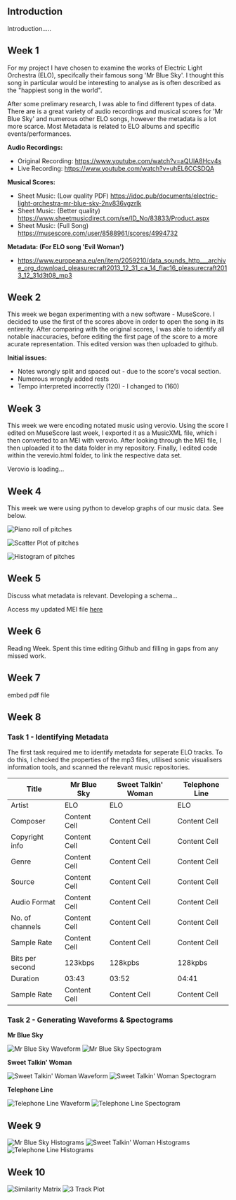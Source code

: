 ## Introduction

Introduction.....


## Week 1

For my project I have chosen to examine the works of Electric Light Orchestra (ELO), specifcally their famous song 'Mr Blue Sky'. I thought this song in particular would be interesting to analyse as is often described as the "happiest song in the world". 

After some prelimary research, I was able to find different types of data. There are is a great variety of audio recordings and musical scores for 'Mr Blue Sky' and numerous other ELO songs, however the metadata is a lot more scarce. Most Metadata is related to ELO albums and specific events/performances.

**Audio Recordings:**

* Original Recording: https://www.youtube.com/watch?v=aQUlA8Hcv4s
* Live Recording:     https://www.youtube.com/watch?v=uhEL6CCSDQA

**Musical Scores:**

* Sheet Music: (Low quality PDF) https://idoc.pub/documents/electric-light-orchestra-mr-blue-sky-2nv836vgzrlk
* Sheet Music: (Better quality)  https://www.sheetmusicdirect.com/se/ID_No/83833/Product.aspx
* Sheet Music: (Full Song) https://musescore.com/user/8588961/scores/4994732

**Metadata: (For ELO song 'Evil Woman')**

* https://www.europeana.eu/en/item/2059210/data_sounds_http___archive_org_download_pleasurecraft2013_12_31_ca_14_flac16_pleasurecraft2013_12_31d3t08_mp3

## Week 2

This week we began experimenting with a new software - MuseScore. I decided to use the first of the scores above in order to open the song in its entirerity. After comparing with the original scores, I was able to identify all notable inaccuracies, before editing the first page of the score to a more acurate representation. This edited version was then uploaded to github.

**Initial issues:**
* Notes wrongly split and spaced out - due to the score's vocal section.
* Numerous wrongly added rests 
* Tempo interpreted incorrectly (120) - I changed to (160)

## Week 3

This week we were encoding notated music using verovio. Using the score I edited on MuseScore last week, I exported it as a MusicXML file, which i then converted to an MEI with verovio. After looking through the MEI file, I then uploaded it to the data folder in my repository. Finally, I edited code within the verevio.html folder, to link the respective data set. 

<div id="app">Verovio is loading...</div>
<script type="module">
import 'https://www.verovio.org/javascript/app/verovio-app.js';
const options = {
defaultView: 'responsive',
defaultZoom: 3,
enableResponsive: true,
enableDocument: true
}
var file = 'data/mrblueskyeditedSCORE.mei';
const app = new Verovio.App(document.getElementById("app"), options);
fetch(file)
.then(function(response) {
return response.text();
})
.then(function(text) {
app.loadData(text);
});
</script>

## Week 4

This week we were using python to develop graphs of our music data. See below.

![Piano roll of pitches](/NoteQuarterLengthByPitch.png)

![Scatter Plot of pitches](/ScatterPlot(1).png)

![Histogram of pitches](/Histogram(1).png)

## Week 5

Discuss what metadata is relevant. Developing a schema...

Access my updated MEI file [here](https://github.com/lachlanjdh/MCA-2021/blob/master/data/mrblueskyeditedSCORE.mei)

## Week 6

Reading Week. Spent this time editing Github and filling in gaps from any missed work.

## Week 7

embed pdf file

## Week 8

### Task 1 - Identifying Metadata

The first task required me to identify metadata for seperate ELO tracks. To do this, I checked the properties of the mp3 files, utilised sonic visualisers information tools, and scanned the relevant music repositories. 

|      Title    |  Mr Blue Sky  | Sweet Talkin' Woman  | Telephone Line |
| ------------- | ------------- | -------------------- | -------------- |
| Artist  | ELO  | ELO  | ELO  |
| Composer  | Content Cell  | Content Cell  | Content Cell  |
| Copyright info  | Content Cell  | Content Cell  | Content Cell  |
| Genre  | Content Cell  | Content Cell  | Content Cell  |
| Source  | Content Cell  | Content Cell  | Content Cell  |
| Audio Format  | Content Cell  | Content Cell  | Content Cell  |
| No. of channels  | Content Cell  | Content Cell  | Content Cell  |
| Sample Rate  | Content Cell  | Content Cell  | Content Cell  |
| Bits per second  | 123kbps  | 128kpbs  | 128kpbs  |
| Duration  | 03:43  | 03:52  | 04:41  |
| Sample Rate  | Content Cell  | Content Cell  | Content Cell  |

### Task 2 - Generating Waveforms & Spectograms

**Mr Blue Sky**

![Mr Blue Sky Waveform](/MrBlueSkyWaveform.png)
![Mr Blue Sky Spectogram](/week9_MrBlueSky_Spectogram.png)

**Sweet Talkin' Woman**

![Sweet Talkin' Woman Waveform](/SweetTalkin'WomanWaveform.png)
![Sweet Talkin' Woman Spectogram](/week9_SweetTalkin'Woman_Spectogram.png)

**Telephone Line**

![Telephone Line Waveform](/TelephoneLineWaveform.png)
![Telephone Line Spectogram](/week9_TelephoneLine_Spectogram.png)

## Week 9

![Mr Blue Sky Histograms](/MrBlueSky_MFCC_AllHistograms.png)
![Sweet Talkin' Woman Histograms](/SweetTalkinWoman_MFCC_AllHistograms.png)
![Telephone Line Histograms](/TelephoneLine_MFCC_AllHistograms.png)

## Week 10

![Similarity Matrix](/SimilarityMatrix.png)
![3 Track Plot](/3trackplot.png)


